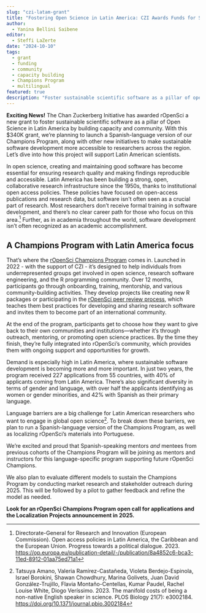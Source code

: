 ```yaml
---
slug: "czi-latam-grant"
title: "Fostering Open Science in Latin America: CZI Awards Funds for Sustainable Research Software Development"
author:
  - Yanina Bellini Saibene
editor:
  - Steffi LaZerte
date: "2024-10-10"
tags:
  - grant
  - funding
  - community
  - capacity building
  - Champions Program
  - multilingual
featured: true
description: "Foster sustainable scientific software as a pillar of open science in Latin America through building capacity and community"
---
```


**Exciting News!** The Chan Zuckerberg Initiative has awarded rOpenSci a new grant to foster sustainable scientific software as a pillar of Open Science in Latin America by building capacity and community. With this $340K grant, we’re planning to launch a Spanish-language version of our Champions Program, along with other new initiatives to make sustainable software development more accessible to researchers across the region. Let’s dive into how this project will support Latin American scientists. 

In open science, creating and maintaining good software has become essential for ensuring research quality and making findings reproducible and accessible. Latin America has been building a strong, open, collaborative research infrastructure since the 1950s, thanks to institutional open access policies. These policies have focused on open-access publications and research data, but software isn't often seen as a crucial part of research. Most researchers don’t receive formal training in software development, and there’s no clear career path for those who focus on this area.[^1] Further, as in academia throughout the world,  software development isn’t often recognized as an academic accomplishment.

## A Champions Program with Latin America focus

That’s where the [rOpenSci Champions Program](/champions/) comes in. Launched in 2022 - with the support of CZI - it’s designed to help individuals from underrepresented groups get involved in open science, research software engineering, and the R programming community. Over 12 months, participants go through onboarding, training, mentorship, and various community-building activities. They develop projects like creating new R packages or participating in the [rOpenSci peer review process](/software-review/), which teaches them best practices for developing and sharing research software and invites them to become part of an international community.

At the end of the program, participants get to choose how they want to give back to their own communities and institutions—whether it’s through outreach, mentoring, or promoting open science practices. By the time they finish, they’re fully integrated into rOpenSci’s community, which provides them with ongoing support and opportunities for growth.

Demand is especially high in Latin America, where sustainable software development is becoming more and more important. In just two years, the program received 227 applications from 55 countries, with 40% of applicants coming from Latin America. There’s also significant diversity in terms of gender and language, with over half the applicants identifying as women or gender minorities, and 42% with Spanish as their primary language.

Language barriers are a big challenge for Latin American researchers who want to engage in global open science[^2]. To break down these barriers, we plan to run a Spanish-language version of the Champions Program, as well as localizing rOpenSci’s materials into Portuguese. 

We’re excited and proud that Spanish-speaking mentors *and* mentees from previous cohorts of the Champions Program will be joining as mentors and instructors for this language-specific program supporting future rOpenSci Champions.

We also plan to evaluate different models to sustain the Champions Program by conducting market research and stakeholder outreach during 2025. This will be followed by a pilot to gather feedback and refine the model as needed.

**Look for an rOpenSci Champions Program open call for applications and the Localization Projects announcement in 2025.**

[^1]: Directorate-General for Research and Innovation (European Commission). Open access policies in Latin America, the Caribbean and the European Union. Progress towards a political dialogue. 2023. https://op.europa.eu/publication-detail/-/publication/8a4852c6-bca3-11ed-8912-01aa75ed71a1

[^2]: Tatsuya Amano, Valeria Ramírez-Castañeda, Violeta Berdejo-Espinola, Israel Borokini, Shawan Chowdhury, Marina Golivets, Juan David González-Trujillo, Flavia Montaño-Centellas, Kumar Paudel, Rachel Louise White, Diogo Veríssimo. 2023. The manifold costs of being a non-native English speaker in science. PLOS Biology 21(7): e3002184. https://doi.org/10.1371/journal.pbio.3002184
